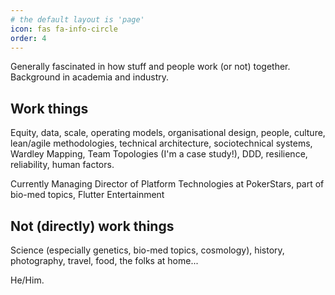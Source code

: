 ```yaml
---
# the default layout is 'page'
icon: fas fa-info-circle
order: 4
---
```



Generally fascinated in how stuff and people work (or not) together. Background in academia and industry. 

## Work things
Equity, data, scale, operating models, organisational design, people, culture, lean/agile methodologies, technical architecture, sociotechnical systems, Wardley Mapping, Team Topologies (I'm a case study!), DDD, resilience, reliability, human factors. 

Currently Managing Director of Platform Technologies at PokerStars, part of bio-med topics, Flutter Entertainment

## Not (directly) work things
 Science (especially genetics, bio-med topics, cosmology), history, photography, travel, food, the folks at home...


He/Him. 

